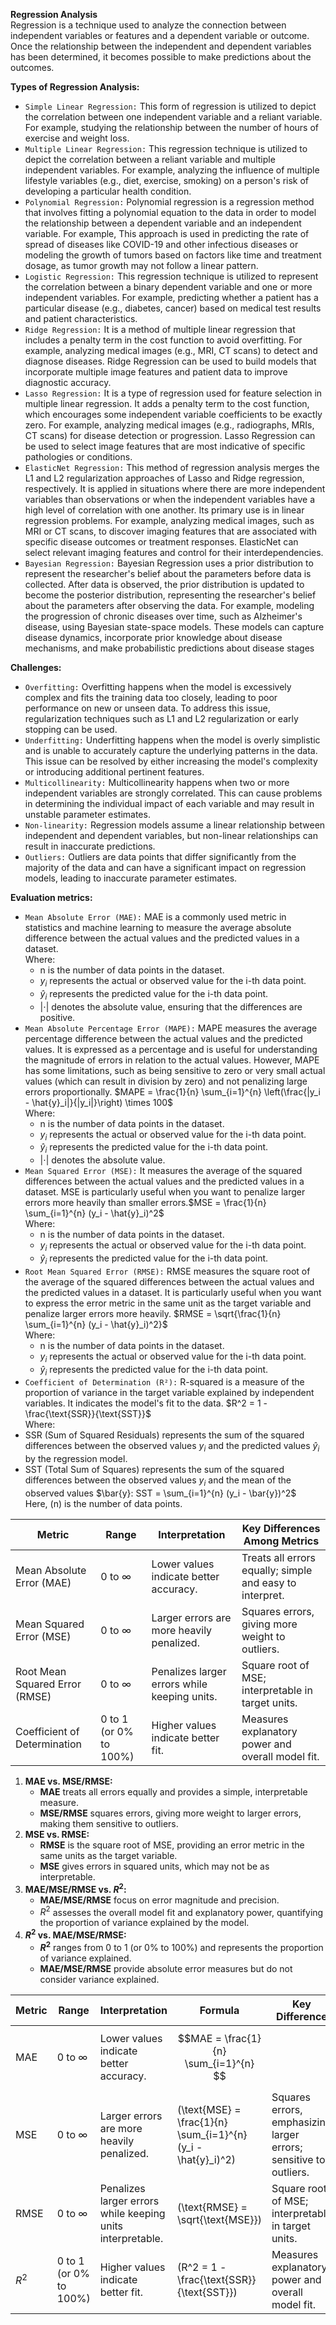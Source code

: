 **Regression Analysis**<br/>
Regression is a technique used to analyze the connection between independent variables or features and a dependent variable or outcome. Once the relationship between the independent and dependent variables has been determined, it becomes possible to make predictions about the outcomes.

**Types of Regression Analysis:**
 - `Simple Linear Regression:` This form of regression is utilized to depict the correlation between one independent variable and a reliant variable. For example, studying the relationship between the number of hours of exercise and weight loss.
 - `Multiple Linear Regression:` This regression technique is utilized to depict the correlation between a reliant variable and multiple independent variables. For example, analyzing the influence of multiple lifestyle variables (e.g., diet, exercise, smoking) on a person's risk of developing a particular health condition.
 - `Polynomial Regression:` Polynomial regression is a regression method that involves fitting a polynomial equation to the data in order to model the relationship between a dependent variable and an independent variable. For example, This approach is used in predicting the rate of spread of diseases like COVID-19 and other infectious diseases or modeling the growth of tumors based on factors like time and treatment dosage, as tumor growth may not follow a linear pattern.
 - `Logistic Regression:` This regression technique is utilized to represent the correlation between a binary dependent variable and one or more independent variables. For example, predicting whether a patient has a particular disease (e.g., diabetes, cancer) based on medical test results and patient characteristics.
 - `Ridge Regression:` It is a method of multiple linear regression that includes a penalty term in the cost function to avoid overfitting. For example, analyzing medical images (e.g., MRI, CT scans) to detect and diagnose diseases. Ridge Regression can be used to build models that incorporate multiple image features and patient data to improve diagnostic accuracy.
 - `Lasso Regression:` It is a type of regression used for feature selection in multiple linear regression. It adds a penalty term to the cost function, which encourages some independent variable coefficients to be exactly zero. For example, analyzing medical images (e.g., radiographs, MRIs, CT scans) for disease detection or progression. Lasso Regression can be used to select image features that are most indicative of specific pathologies or conditions.
- `ElasticNet Regression:` This method of regression analysis merges the L1 and L2 regularization approaches of Lasso and Ridge regression, respectively. It is applied in situations where there are more independent variables than observations or when the independent variables have a high level of correlation with one another. Its primary use is in linear regression problems. For example, analyzing medical images, such as MRI or CT scans, to discover imaging features that are associated with specific disease outcomes or treatment responses. ElasticNet can select relevant imaging features and control for their interdependencies.
- `Bayesian Regression:` Bayesian Regression uses a prior distribution to represent the researcher's belief about the parameters before data is collected. After data is observed, the prior distribution is updated to become the posterior distribution, representing the researcher's belief about the parameters after observing the data. For example, modeling the progression of chronic diseases over time, such as Alzheimer's disease, using Bayesian state-space models. These models can capture disease dynamics, incorporate prior knowledge about disease mechanisms, and make probabilistic predictions about disease stages

**Challenges:**
- `Overfitting:` Overfitting happens when the model is excessively complex and fits the training data too closely, leading to poor performance on new or unseen data. To address this issue, regularization techniques such as L1 and L2 regularization or early stopping can be used.
- `Underfitting:` Underfitting happens when the model is overly simplistic and is unable to accurately capture the underlying patterns in the data. This issue can be resolved by either increasing the model's complexity or introducing additional pertinent features.
- `Multicollinearity:` Multicollinearity happens when two or more independent variables are strongly correlated. This can cause problems in determining the individual impact of each variable and may result in unstable parameter estimates.
- `Non-linearity:` Regression models assume a linear relationship between independent and dependent variables, but non-linear relationships can result in inaccurate predictions.
- `Outliers:` Outliers are data points that differ significantly from the majority of the data and can have a significant impact on regression models, leading to inaccurate parameter estimates.

**Evaluation metrics:**
- `Mean Absolute Error (MAE):` MAE is a commonly used metric in statistics and machine learning to measure the average absolute difference between the actual values and the predicted values in a dataset.<br/>
Where:
  - n is the number of data points in the dataset.
  - $y_{i}$ represents the actual or observed value for the i-th data point.
  - $\hat{y}_i$ represents the predicted value for the i-th data point.
  - $|\cdot|$ denotes the absolute value, ensuring that the differences are positive.
- `Mean Absolute Percentage Error (MAPE):` MAPE measures the average percentage difference between the actual values and the predicted values. It is expressed as a percentage and is useful for understanding the magnitude of errors in relation to the actual values. However, MAPE has some limitations, such as being sensitive to zero or very small actual values (which can result in division by zero) and not penalizing large errors proportionally. 
$MAPE = \frac{1}{n} \sum_{i=1}^{n} \left(\frac{|y_i - \hat{y}_i|}{|y_i|}\right) \times 100$<br/>
Where:
  - n is the number of data points in the dataset.
  - $y_{i}$ represents the actual or observed value for the i-th data point.
  - $\hat{y}_i$ represents the predicted value for the i-th data point.
  - $|\cdot|$ denotes the absolute value.
- `Mean Squared Error (MSE):` It measures the average of the squared differences between the actual values and the predicted values in a dataset. MSE is particularly useful when you want to penalize larger errors more heavily than smaller errors.$MSE = \frac{1}{n} \sum_{i=1}^{n} (y_i - \hat{y}_i)^2$<br/>
Where:
   - n is the number of data points in the dataset.
   - $y_{i}$ represents the actual or observed value for the i-th data point.
   - $\hat{y}_i$ represents the predicted value for the i-th data point.
- `Root Mean Squared Error (RMSE):` RMSE measures the square root of the average of the squared differences between the actual values and the predicted values in a dataset. It is particularly useful when you want to express the error metric in the same unit as the target variable and penalize larger errors more heavily. $RMSE = \sqrt{\frac{1}{n} \sum_{i=1}^{n} (y_i - \hat{y}_i)^2}$<br/>
Where:
  - n is the number of data points in the dataset.
  - $y_{i}$ represents the actual or observed value for the i-th data point.
  - $\hat{y}_i$ represents the predicted value for the i-th data point.
 - `Coefficient of Determination (R²):` R-squared is a measure of the proportion of variance in the target variable explained by independent variables. It indicates the model's fit to the data. $R^2 = 1 - \frac{\text{SSR}}{\text{SST}}$<br/>
Where:
- SSR (Sum of Squared Residuals) represents the sum of the squared differences between the observed values $y_{i}$ and the predicted values $\hat{y}_i$ by the regression model.
- SST (Total Sum of Squares) represents the sum of the squared differences between the observed values $y_{i}$ and the mean of the observed values $\bar{y}:  SST = \sum_{i=1}^{n} (y_i - \bar{y})^2$<br/>
Here, \(n\) is the number of data points.

| Metric                        | Range              | Interpretation                                      | Key Differences Among Metrics                           |
|-------------------------------|--------------------|----------------------------------------------------|--------------------------------------------------------|
| Mean Absolute Error (MAE)     | 0 to ∞             | Lower values indicate better accuracy.             | Treats all errors equally; simple and easy to interpret. |
| Mean Squared Error (MSE)      | 0 to ∞             | Larger errors are more heavily penalized.          | Squares errors, giving more weight to outliers.        |
| Root Mean Squared Error (RMSE)| 0 to ∞             | Penalizes larger errors while keeping units.        | Square root of MSE; interpretable in target units.      |
| Coefficient of Determination  | 0 to 1 (or 0% to 100%) | Higher values indicate better fit.               | Measures explanatory power and overall model fit.     |

1. **MAE vs. MSE/RMSE:**
   - **MAE** treats all errors equally and provides a simple, interpretable measure.
   - **MSE/RMSE** squares errors, giving more weight to larger errors, making them sensitive to outliers.
2. **MSE vs. RMSE:**
   - **RMSE** is the square root of MSE, providing an error metric in the same units as the target variable.
   - **MSE** gives errors in squared units, which may not be as interpretable.
3. **MAE/MSE/RMSE vs. $R^2$:**
   - **MAE/MSE/RMSE** focus on error magnitude and precision.
   - $R^2$ assesses the overall model fit and explanatory power, quantifying the proportion of variance explained by the model.
4. **$R^2$ vs. MAE/MSE/RMSE:**
   - **$R^2$** ranges from 0 to 1 (or 0% to 100%) and represents the proportion of variance explained.
   - **MAE/MSE/RMSE** provide absolute error measures but do not consider variance explained.


| Metric                        | Range              | Interpretation                                              | Formula                                                         | Key Difference                                                |
|-------------------------------|--------------------|------------------------------------------------------------|-----------------------------------------------------------------|---------------------------------------------------------------|
| MAE     | 0 to ∞             | Lower values indicate better accuracy.                     |$$MAE = \frac{1}{n} \sum_{i=1}^{n} $$| | Treats all errors equally; simple and interpretable.          |
| MSE     | 0 to ∞             | Larger errors are more heavily penalized.                  | \(\text{MSE} = \frac{1}{n} \sum_{i=1}^{n} (y_i - \hat{y}_i)^2\) | Squares errors, emphasizing larger errors; sensitive to outliers. |
| RMSE| 0 to ∞             | Penalizes larger errors while keeping units interpretable. | \(\text{RMSE} = \sqrt{\text{MSE}}\)                            | Square root of MSE; interpretable in target units.            |
| $R^2$  | 0 to 1 (or 0% to 100%) | Higher values indicate better fit.                        | \(R^2 = 1 - \frac{\text{SSR}}{\text{SST}}\)                   | Measures explanatory power and overall model fit.             |

